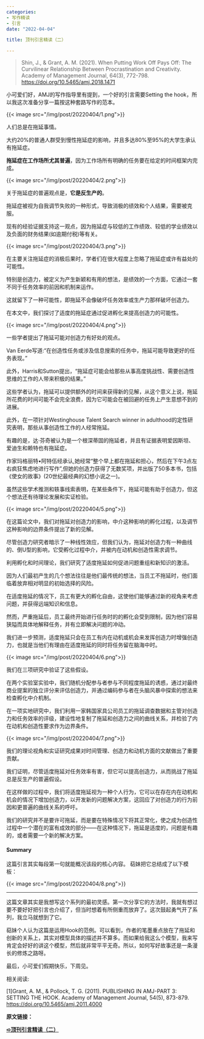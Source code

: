 ```yaml
---
categories:
- 写作精读
- 引言
date: "2022-04-04"

title: 顶刊引言精读（二）

---
```

> Shin, J., & Grant, A. M. (2021). When Putting Work Off Pays Off: The Curvilinear Relationship Between Procrastination and Creativity. Academy of Management Journal, 64(3), 772-798. https://doi.org/10.5465/amj.2018.1471 

<!--more-->

小可爱们好，AMJ的写作指导里有提到，一个好的引言需要Setting the hook，所以我这次准备分享一篇按这种套路写作的范本。


{{< image src="/img/post/20220404/1.png">}}


人们总是在拖延事情。

大约20%的普通人群受到慢性拖延症的影响，并且多达80%至95%的大学生承认有拖延症。

**拖延症在工作场所尤其普遍**，因为工作场所有明确的任务要在给定的时间框架内完成。


{{< image src="/img/post/20220404/2.png">}}


关于拖延症的普遍观点是，**它是反生产的**。

拖延症被视为自我调节失败的一种形式，导致消极的绩效和个人结果，需要被克服。

现有的经验证据支持这一观点，因为拖延症与较低的工作绩效、较低的学业绩效以及负面的财务结果(如逾期付税)等有关。

{{< image src="/img/post/20220404/3.png">}}

在主要关注拖延症的消极后果时，学者们在很大程度上忽略了拖延症或许有益处的可能性。

特别是创造力，被定义为产生新颖和有用的想法，是绩效的一个方面，它通过一套不同于任务效率的前因和机制来运作。

这就留下了一种可能性，即拖延不会像破坏任务效率或生产力那样破坏创造力。

在本文中，我们探讨了适度的拖延症通过促进孵化来提高创造力的可能性。


{{< image src="/img/post/20220404/4.png">}}


一些学者提出了拖延可能对创造力有好处的观点。

Van Eerde写道:“在创造性任务或涉及信息搜索的任务中，拖延可能导致更好的任务表现。”

此外，Harris和Sutton提出，“拖延症可能会给那些从事高度挑战性、需要创造性思维的工作的人带来积极的结果。”

这些学者认为，拖延可以提供额外的时间来获得新的见解，从这个意义上说，拖延所花费的时间可能不会完全浪费，因为它可能会在被回避的任务上产生意想不到的进展。

此外，在一项针对Westinghouse Talent Search winner in adulthood的定性研究表明，那些从事创造性工作的人经常拖延。

有趣的是，达·芬奇被认为是一个根深蒂固的拖延者，并且有证据表明爱因斯坦、爱迪生和赖特也有拖延症。

作家玛格丽特•阿特伍经承认,她经常“整个早上都在拖延和担心，然后在下午3点左右疯狂焦虑地进行写作”,但她的创造力获得了无数奖项，并出版了50多本书，包括《使女的故事》(20世纪最经典的幻想小说之一)。

虽然这些学术推测和轶事线索表明，在某些条件下，拖延可能有助于创造力，但这个想法还有待理论发展和实证检验。


{{< image src="/img/post/20220404/5.png">}}


在这篇论文中，我们对拖延对创造力的影响，中介这种影响的孵化过程，以及调节这种影响的边界条件提出了新的见解。

尽管创造力研究者暗示了一种线性效应，但我们认为，拖延对创造力有一种曲线的、倒U型的影响，它受孵化过程中介，并被内在动机和创造性需求调节。

利用孵化和时间理论，我们研究了适度拖延如何促进问题重组和新知识的激活。

因为人们最初产生的几个想法往往是他们最传统的想法，当员工不拖延时，他们面临着放弃相对明显的初始选择的风险。

在适度拖延的情况下，员工有更大的孵化自由，这使他们能够通过新的视角来考虑问题，并获得远端知识和信息。

然而，严重拖延后，员工最终开始进行任务时的的孵化会受到限制，因为他们容易狭隘而具体地解释任务，并有立即解决问题的冲动。

我们进一步预测，适度拖延只会在员工有内在动机或机会来发挥创造力时增强创造力，也就是当他们有理由在适度拖延的同时将任务留在脑海中时。

{{< image src="/img/post/20220404/6.png">}}

我们在三项研究中验证了这些假设。

在两个实验室实验中，我们随机分配参与者参与不同程度拖延的诱惑，通过对最终商业提案的独立评分来评估创造力，并通过编码参与者在头脑风暴中探索的想法来检查孵化中介机制。

在一项实地研究中，我们利用一家韩国家具公司员工的拖延调查数据和主管对创造力和任务效率的评级，建设性地复制了拖延和创造力之间的曲线关系，并检验了内在动机和创造性要求作为边界条件。

{{< image src="/img/post/20220404/7.png">}}


我们的理论视角和实证研究成果对时间管理、创造力和动机方面的文献做出了重要贡献。

我们证明，尽管适度拖延对任务效率有害，但它可以提高创造力，从而挑战了拖延总是反生产的普遍假设。

在这样做的过程中，我们将适度拖延视为一种个人行为，它可以在存在内在动机和机会的情况下增加创造力，以开发新的问题解决方案，这回应了对创造力的行为前因和更普遍的曲线关系的呼吁。

我们的研究并不是要许可拖延，而是要在特殊情况下将其正常化，使之成为创造性过程中一个潜在的富有成效的部分——在这种情况下，拖延是适度的，问题是有趣的，或者需要一个新的解决方案。

#### Summary

这篇引言其实每段第一句就能概况该段的核心内容。
萜妹把它总结成了以下模板：

{{< image src="/img/post/20220404/8.png">}}

---

这篇文章其实是我想写这个系列的最初灵感。第一次分享它的方法时，我就有想过要不要好好把引言也介绍了，但当时想着有所侧重而放弃了。这次鼓起勇气开了系列，我立马就想到了它。

萜妹个人认为这篇是运用Hook的范例。可以看到，作者的笔墨重点放在了拖延和创新的关系上，其实对模型具体的描述并不算多。而如果给我这么个模型，我来写肯定会好好的讲这个模型，然后就非常平平无奇。所以，如何写好故事还是一条漫长的修炼之路呀。

最后，小可爱们假期快乐，下周见。

相关阅读:

[1]Grant, A. M., & Pollock, T. G. (2011). PUBLISHING IN AMJ-PART 3: SETTING THE HOOK. Academy of Management Journal, 54(5), 873-879. https://doi.org/10.5465/amj.2011.4000 

**原文链接：**

[**➪顶刊引言精读（二）**](https://mp.weixin.qq.com/s?__biz=MzIwMDk1OTM2OQ==&mid=2247486397&idx=1&sn=3b8acec592b8fd584822f202c1833e34&chksm=96f47f5ba183f64d2f19ad809c2129b9c44d964c355c5e495d9cd79cdd8253ef3516fef0bc40&token=1178599050&lang=zh_CN#rd)

